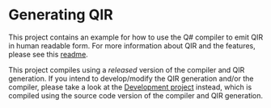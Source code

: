 ﻿# Generating QIR

This project contains an example for how to use the Q# compiler to emit QIR in human readable form.
For more information about QIR and the features, please see this [readme](../../../src/QsCompiler/QirGeneration/README.md).

This project compiles using a *released* version of the compiler and QIR generation. If you intend to develop/modify the QIR generation and/or the compiler, please take a look at the [Development project](../Development) instead, which is compiled using the source code version of the compiler and QIR generation.
